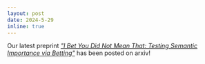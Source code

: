 ```yaml
---
layout: post
date: 2024-5-29
inline: true
---
```


Our latest preprint [_"I Bet You Did Not Mean That: Testing Semantic Importance via Betting"_](https://arxiv.org/abs/2405.19146) has been posted on arxiv!